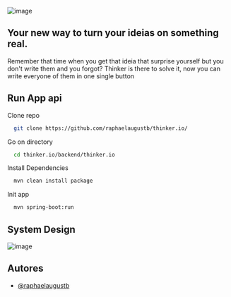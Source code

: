 ![image](https://github.com/raphaelaugustb/thinker.io/assets/66183690/6c430bb0-96b5-4607-9bd7-db5ff169380e)



## Your new way to turn your ideias on something real. 
 
 Remember that time when you get that ideia that surprise yourself but you don't write them and you forgot? Thinker is there to solve it, now you can write everyone of them in one single button

## Run App api

Clone repo

```bash
  git clone https://github.com/raphaelaugustb/thinker.io/
```

Go on directory

```bash
  cd thinker.io/backend/thinker.io
```

Install Dependencies

```bash
  mvn clean install package 
```

Init app

```bash
  mvn spring-boot:run 
```

## System Design
![image](https://github.com/raphaelaugustb/thinker.io/assets/66183690/ffb34e1c-a4f5-4ccc-9267-08106fdc6fbc)

## Autores

- [@raphaelaugustb](https://github.com/raphaelaugustb/)

